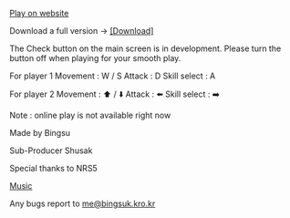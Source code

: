 [Play on website](https://leebingsu.github.io/2PBlast/2Pblast)


Download a full version
-> [[Download]](https://drive.google.com/drive/folders/1rhEKDN7i8aLwyEejg6tvnflETOqRG8ES?usp=drive_link)



The Check button on the main screen is in development.
Please turn the button off when playing for your smooth play.


For player 1
Movement : W / S
Attack : D
Skill select : A

For player 2
Movement : ⬆️ / ⬇️
Attack : ⬅️
Skill select : ➡️

Note : online play is not available right now


Made by Bingsu

Sub-Producer  Shusak

Special thanks to NRS5

[Music](https://youtu.be/ujzlfNETAj0)

Any bugs report to me@bingsuk.kro.kr
